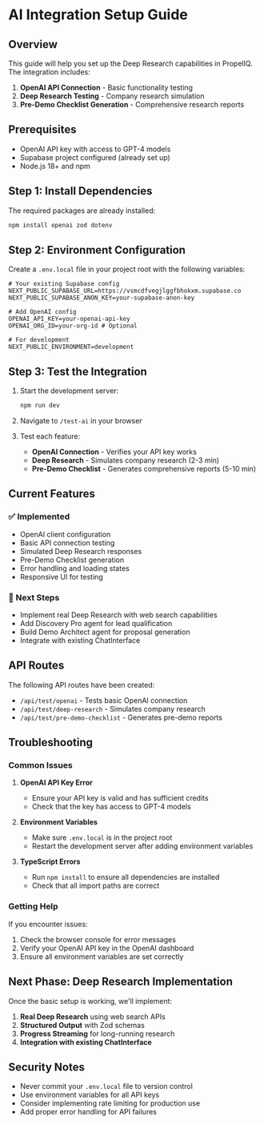 # AI Integration Setup Guide

## Overview

This guide will help you set up the Deep Research capabilities in PropelIQ. The integration includes:

1. **OpenAI API Connection** - Basic functionality testing
2. **Deep Research Testing** - Company research simulation
3. **Pre-Demo Checklist Generation** - Comprehensive research reports

## Prerequisites

- OpenAI API key with access to GPT-4 models
- Supabase project configured (already set up)
- Node.js 18+ and npm

## Step 1: Install Dependencies

The required packages are already installed:

```bash
npm install openai zod dotenv
```

## Step 2: Environment Configuration

Create a `.env.local` file in your project root with the following variables:

```env
# Your existing Supabase config
NEXT_PUBLIC_SUPABASE_URL=https://vsmcdfvegjlggfbhokxm.supabase.co
NEXT_PUBLIC_SUPABASE_ANON_KEY=your-supabase-anon-key

# Add OpenAI config
OPENAI_API_KEY=your-openai-api-key
OPENAI_ORG_ID=your-org-id # Optional

# For development
NEXT_PUBLIC_ENVIRONMENT=development
```

## Step 3: Test the Integration

1. Start the development server:

   ```bash
   npm run dev
   ```

2. Navigate to `/test-ai` in your browser

3. Test each feature:
   - **OpenAI Connection** - Verifies your API key works
   - **Deep Research** - Simulates company research (2-3 min)
   - **Pre-Demo Checklist** - Generates comprehensive reports (5-10 min)

## Current Features

### ✅ Implemented

- OpenAI client configuration
- Basic API connection testing
- Simulated Deep Research responses
- Pre-Demo Checklist generation
- Error handling and loading states
- Responsive UI for testing

### 🔄 Next Steps

- Implement real Deep Research with web search capabilities
- Add Discovery Pro agent for lead qualification
- Build Demo Architect agent for proposal generation
- Integrate with existing ChatInterface

## API Routes

The following API routes have been created:

- `/api/test/openai` - Tests basic OpenAI connection
- `/api/test/deep-research` - Simulates company research
- `/api/test/pre-demo-checklist` - Generates pre-demo reports

## Troubleshooting

### Common Issues

1. **OpenAI API Key Error**

   - Ensure your API key is valid and has sufficient credits
   - Check that the key has access to GPT-4 models

2. **Environment Variables**

   - Make sure `.env.local` is in the project root
   - Restart the development server after adding environment variables

3. **TypeScript Errors**
   - Run `npm install` to ensure all dependencies are installed
   - Check that all import paths are correct

### Getting Help

If you encounter issues:

1. Check the browser console for error messages
2. Verify your OpenAI API key in the OpenAI dashboard
3. Ensure all environment variables are set correctly

## Next Phase: Deep Research Implementation

Once the basic setup is working, we'll implement:

1. **Real Deep Research** using web search APIs
2. **Structured Output** with Zod schemas
3. **Progress Streaming** for long-running research
4. **Integration with existing ChatInterface**

## Security Notes

- Never commit your `.env.local` file to version control
- Use environment variables for all API keys
- Consider implementing rate limiting for production use
- Add proper error handling for API failures
